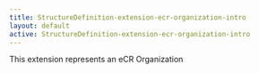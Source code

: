 ```yaml
---
title: StructureDefinition-extension-ecr-organization-intro
layout: default
active: StructureDefinition-extension-ecr-organization-intro
---
```


This extension represents an eCR Organization